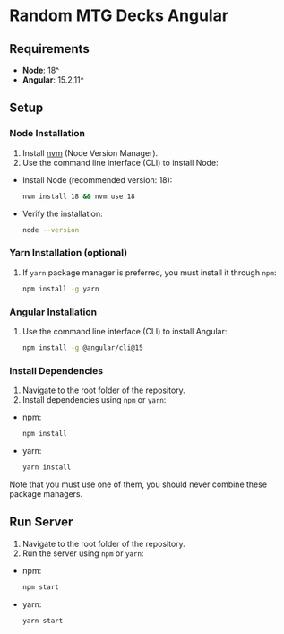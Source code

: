 # Random MTG Decks Angular

## Requirements

- **Node**: 18^
- **Angular**: 15.2.11^

## Setup

### Node Installation

1. Install [nvm](https://github.com/nvm-sh/nvm?tab=readme-ov-file#installing-and-updating) (Node Version Manager).
2. Use the command line interface (CLI) to install Node:

- Install Node (recommended version: 18):

  ``` bash
  nvm install 18 && nvm use 18
  ```

- Verify the installation:

  ``` bash
  node --version
  ```

### Yarn Installation (optional)

1. If `yarn` package manager is preferred, you must install it through `npm`:

    ``` bash
    npm install -g yarn
    ```

### Angular Installation

1. Use the command line interface (CLI) to install Angular:

    ``` bash
    npm install -g @angular/cli@15
    ```

### Install Dependencies

1. Navigate to the root folder of the repository.
2. Install dependencies using `npm` or `yarn`:

  - npm:

    ``` bash
    npm install
    ```

  - yarn:

    ``` bash
    yarn install
    ```

   Note that you must use one of them, you should never combine these package managers.

## Run Server

1. Navigate to the root folder of the repository.
2. Run the server using `npm` or `yarn`:

  - npm:

    ``` bash
    npm start
    ```

  - yarn:

    ``` bash
    yarn start
    ```
